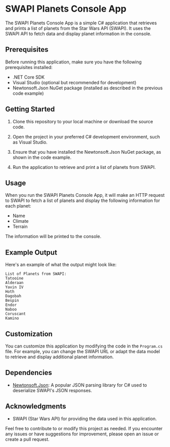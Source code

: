 # SWAPI Planets Console App

The SWAPI Planets Console App is a simple C# application that retrieves and prints a list of planets from the Star Wars API (SWAPI). It uses the SWAPI API to fetch data and display planet information in the console.

## Prerequisites

Before running this application, make sure you have the following prerequisites installed:

- .NET Core SDK
- Visual Studio (optional but recommended for development)
- Newtonsoft.Json NuGet package (installed as described in the previous code example)

## Getting Started

1. Clone this repository to your local machine or download the source code.

2. Open the project in your preferred C# development environment, such as Visual Studio.

3. Ensure that you have installed the Newtonsoft.Json NuGet package, as shown in the code example.

4. Run the application to retrieve and print a list of planets from SWAPI.

## Usage

When you run the SWAPI Planets Console App, it will make an HTTP request to SWAPI to fetch a list of planets and display the following information for each planet:

- Name
- Climate
- Terrain

The information will be printed to the console.

## Example Output

Here's an example of what the output might look like:

```plaintext
List of Planets from SWAPI:
Tatooine
Alderaan
Yavin IV
Hoth
Dagobah
Bespin
Endor
Naboo
Coruscant
Kamino
```
## Customization

You can customize this application by modifying the code in the `Program.cs` file. For example, you can change the SWAPI URL or adapt the data model to retrieve and display additional planet information.

## Dependencies

- [Newtonsoft.Json](https://www.newtonsoft.com/json): A popular JSON parsing library for C# used to deserialize SWAPI's JSON responses.

## Acknowledgments

- SWAPI (Star Wars API) for providing the data used in this application.

Feel free to contribute to or modify this project as needed. If you encounter any issues or have suggestions for improvement, please open an issue or create a pull request.
